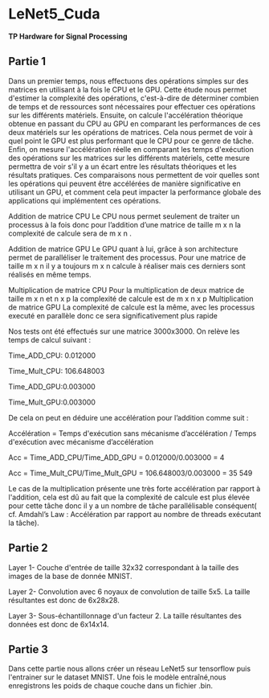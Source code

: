 # LeNet5_Cuda

**TP Hardware for Signal Processing**

## Partie 1

Dans un premier temps, nous effectuons des opérations simples sur des matrices en utilisant à la fois le CPU et le GPU. Cette étude nous permet d'estimer la complexité des opérations, c'est-à-dire de déterminer combien de temps et de ressources sont nécessaires pour effectuer ces opérations sur les différents matériels.
Ensuite, on calcule l'accélération théorique obtenue en passant du CPU au GPU en comparant les performances de ces deux matériels sur les opérations de matrices. Cela nous permet de voir à quel point le GPU est plus performant que le CPU pour ce genre de tâche.
Enfin, on  mesure l'accélération réelle en comparant les temps d'exécution des opérations sur les matrices sur les différents matériels, cette mesure permettra de voir s'il y a un écart entre les résultats théoriques et les résultats pratiques.
Ces comparaisons nous permettent de voir quelles sont les opérations qui peuvent être accélérées de manière significative en utilisant un GPU, et comment cela peut impacter la performance globale des applications qui implémentent ces opérations.

Addition de matrice CPU
Le CPU nous permet seulement de traiter un processus à la fois donc pour l’addition d’une matrice de taille m x n la complexité de calcule sera de m x n . 

Addition de matrice GPU
Le GPU quant à lui, grâce à son architecture permet de paralléliser le traitement des processus. Pour une matrice de taille m x n il y a toujours m x n calcule à réaliser mais ces derniers sont réalisés en même temps.  

Multiplication  de matrice CPU
Pour la multiplication de deux matrice de taille m x n et n x p la complexité de calcule est de m x n x p 
Multiplication  de matrice GPU
La complexité de calcule est la même, avec les processus executé en parallèle donc ce sera significativement plus rapide

Nos tests ont été effectués sur une matrice 3000x3000. On relève les temps de calcul suivant : 

Time_ADD_CPU: 0.012000

Time_Mult_CPU: 106.648003

Time_ADD_GPU:0.003000

Time_Mult_GPU:0.003000

De cela on peut en déduire une accélération pour l’addition comme suit : 

Accélération = Temps d'exécution sans mécanisme d’accélération / Temps d'exécution avec mécanisme d’accélération 

Acc = Time_ADD_CPU/Time_ADD_GPU = 0.012000/0.003000 = 4

Acc = Time_Mult_CPU/Time_Mult_GPU = 106.648003/0.003000 = 35 549

Le cas de la multiplication présente une très forte accélération par rapport à l'addition, cela est dû au fait que la complexité de calcule est plus élevée pour cette tâche donc il y a un nombre de tâche parallélisable conséquent( cf. Amdahl’s Law : Accélération par rapport au nombre de threads exécutant la tâche).


## Partie 2

Layer 1- Couche d'entrée de taille 32x32 correspondant à la taille des images de la base de donnée MNIST.

Layer 2- Convolution avec 6 noyaux de convolution de taille 5x5. La taille résultantes est donc de 6x28x28.

Layer 3- Sous-échantillonnage d'un facteur 2. La taille résultantes des données est donc de 6x14x14.

## Partie 3

Dans cette partie nous allons créer un réseau LeNet5 sur tensorflow puis l'entrainer sur le dataset MNIST. Une fois le modèle entraîné,nous enregistrons les poids de chaque couche dans un fichier .bin.

